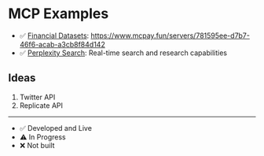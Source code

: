 # MCP Examples

- ✅ [Financial Datasets](https://financialdatasets.ai): https://www.mcpay.fun/servers/781595ee-d7b7-46f6-acab-a3cb8f84d142
- ✅ [Perplexity Search](https://perplexity.ai): Real-time search and research capabilities


## Ideas

1. Twitter API
2. Replicate API


---

- ✅ Developed and Live
- ⚠️ In Progress
- ❌ Not built
